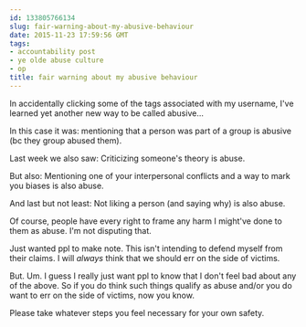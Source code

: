 ```yaml
---
id: 133805766134
slug: fair-warning-about-my-abusive-behaviour
date: 2015-11-23 17:59:56 GMT
tags:
- accountability post
- ye olde abuse culture
- op
title: fair warning about my abusive behaviour
---
```

In accidentally clicking some of the tags associated with my username, I've learned yet another new way to be called abusive...

In this case it was: mentioning that a person was part of a group is abusive (bc they group abused them).

Last week we also saw: Criticizing someone's theory is abuse.

But also: Mentioning one of your interpersonal conflicts and a way to mark you biases is also abuse.

And last but not least: Not liking a person (and saying why) is also abuse.

Of course, people have every right to frame any harm I might've done to them as abuse. I'm not disputing that.

Just wanted ppl to make note. This isn't intending to defend myself from their claims. I will *always* think that we should err on the side of victims.

But. Um. I guess I really just want ppl to know that I don't feel bad about any of the above. So if you do think such things qualify as abuse and/or you do want to err on the side of victims, now you know. 

Please take whatever steps you feel necessary for your own safety.